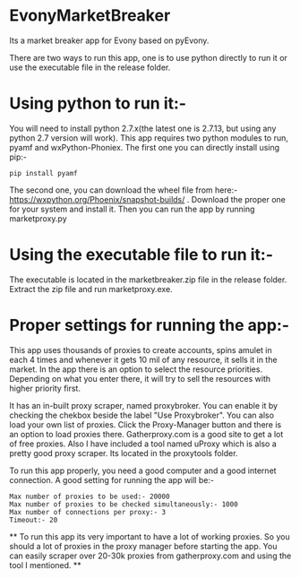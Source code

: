# EvonyMarketBreaker

Its a market breaker app for Evony based on pyEvony.

There are two ways to run this app, one is to use python directly to run it or use the executable file in the release folder.

# Using python to run it:-

You will need to install python 2.7.x(the latest one is 2.7.13, but using any python 2.7 version will work). This app requires two python modules to run, pyamf and wxPython-Phoniex. The first one you can directly install using pip:-

`` pip install pyamf ``

The second one, you can download the wheel file from here:- https://wxpython.org/Phoenix/snapshot-builds/ . Download the proper one for your system and install it. Then you can run the app by running marketproxy.py

# Using the executable file to run it:-

The executable is located in the marketbreaker.zip file in the release folder. Extract the zip file and run marketproxy.exe.

# Proper settings for running the app:-

This app uses thousands of proxies to create accounts, spins amulet in each 4 times and whenever it gets 10 mil of any resource, it sells it in the market. In the app there is an option to select the resource priorities. Depending on what you enter there, it will try to sell the resources with higher priority first.

It has an in-built proxy scraper, named proxybroker. You can enable it by checking the chekbox beside the label "Use Proxybroker". You can also load your own list of proxies. Click the Proxy-Manager button and there is an option to load proxies there. Gatherproxy.com is a good site to get a lot of free proxies. Also I have included a tool named uProxy which is also a pretty good proxy scraper. Its located in the proxytools folder.

To run this app properly, you need a good computer and a good internet connection. A good setting for running the app will be:-

```
Max number of proxies to be used:- 20000
Max number of proxies to be checked simultaneously:- 1000
Max number of connections per proxy:- 3
Timeout:- 20
```

** To run this app its very important to have a lot of working proxies. So you should a lot of proxies in the proxy manager before starting the app. You can easily scraper over 20-30k proxies from gatherproxy.com and using the tool I mentioned. **

